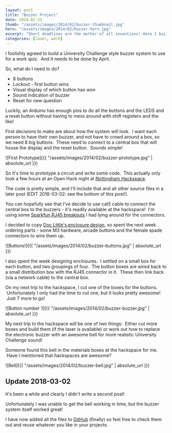 ```yaml
---
layout: post
title: "Buzzer Project"
date: 2014-02-23
thumb: "/assets/images/2014/02/buzzer-thumbnail.jpg"
hero: "/assets/images/2014/02/buzzer-hero.jpg"
excerpt: "Short deadlines are the mother of all inventions! Here I build a quiz-syle buzzer for work."
categories: [laser, work]
---
```

I foolishly agreed to build a University Challenge style buzzer system to use for a work quiz.  And it needs to be done by April.

So, what do I need to do?

* 8 buttons
* Lockout - first button wins
* Visual display of which button has won
* Sound indication of buzzer
* Reset for new question

Luckily, an Arduino has enough pins to do all the buttons and the LEDS and a reset button without having to mess around with shift registers and the like!

First decisions to make are about how the system will look.  I want each person to have their own buzzer, and not have to crowd around a box, so we need 8 big buttons.  These need to connect to a central box that will house the display and the reset button.  Sounds simple!

![First Prototype]({{ "/assets/images/2014/02/buzzer-prototype.jpg" | absolute_url }})

So it's time to prototype a circuit and write some code.  This actually only took a few hours at an Open Hack night at <a href="http://www.nottinghack.org.uk/">Nottingham Hackspace</a>.

The code is pretty simple, and I'll include that and all other source files in a later post (EDIT 2018-03-02: see the bottom of this post!).

You can hopefully see that I've decide to use cat5 cable to connect the central box to the buzzers - it's readily available at the hackspace!  I'm using some <a href="https://www.sparkfun.com/products/716">Sparkfun RJ45 breakouts</a> I had lying around for the connectors.

I decided to copy <a href="http://www.re-innovation.co.uk/web12/index.php/en/information/random/designing-laser-cut-enclosures">Doc Little's enclosure design</a>, so spent the next week ordering parts - some M3 hardware, arcade buttons and the female spade connectors to wire them up.

![Buttons!]({{ "/assets/images/2014/02/buzzer-buttons.jpg" | absolute_url }})

I also spent the week designing enclosures.  I settled on a small box for each button, and two groupings of four.  The button boxes are wired back to a small distribution box with the RJ45 connector in it.  These then link back (via a network cable) to the central box.

On my next trip to the hackspace, I cut one of the boxes for the buttons.  Unfortunately I only had the time to cut one, but it looks pretty awesome!  Just 7 more to go!

![Button number 1]({{ "/assets/images/2014/02/buzzer-buzzer.jpg" | absolute_url }})

My next trip to the hackspace will be one of two things:  Either cut more boxes and build them (if the laser is available) or work out how to replace the electronic buzzer with an awesome bell for more realistic University Challenge sound!

Someone found this bell in the materials boxes at the hackspace for me.  Have I mentioned that hackspaces are awesome?

![Bell]({{ "/assets/images/2014/02/buzzer-bell.jpg" | absolute_url }})

## Update 2018-03-02

It's been a while and clearly I didn't write a second post!

Unfortunately I was unable to get the bell working in time, but the buzzer system itself worked great!

I have now added all the files to [GitHub](https://github.com/geeksareforlife/buzzer) (finally) so feel free to check them out and reuse whatever you like in your projects.